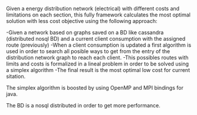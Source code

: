 Given a energy distribution network (electrical) with different costs and limitations on each section, this fully framework calculates the most optimal solution with less cost objective using the following approach:

-Given a network based on graphs saved on a BD like cassandra (distributed nosql BD) and a current client consumption with the assigned route (previously)
-When a client consumption is updated a first algorithm is used in order to search all posible ways to get from the entry of the distribution network graph to reach each client.
-This possibles routes with limits and costs is formalized in a lineal problem in order to be solved using a simplex algorithm
-The final result is the most optimal low cost for current sitation.

The simplex algorithm is boosted by using OpenMP and MPI bindings for java.

The BD is a nosql distributed in order to get more performance.
